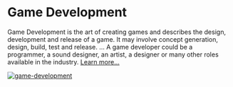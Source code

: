 # Game Development
Game Development is the art of creating games and describes the design, development and release of a game. It may involve concept generation, design, build, test and release. ... A game developer could be a programmer, a sound designer, an artist, a designer or many other roles available in the industry. <a href="https://www.freecodecamp.org/news/what-is-game-development/#:~:text=Game%20Development%20is%20the%20art,%2C%20build%2C%20test%20and%20release.&text=A%20game%20developer%20could%20be,roles%20available%20in%20the%20industry.">Learn more...</a>

[![game-development](https://img.youtube.com/vi/S8wkqEZi-cw/0.jpg)](https://www.youtube.com/watch?v=S8wkqEZi-cw)
